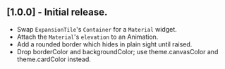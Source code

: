 ## [1.0.0] - Initial release.

* Swap `ExpansionTile`'s `Container` for a `Material` widget.
* Attach the `Material`'s `elevation` to an Animation.
* Add a rounded border which hides in plain sight until raised.
* Drop borderColor and backgroundColor; use theme.canvasColor and theme.cardColor instead.
